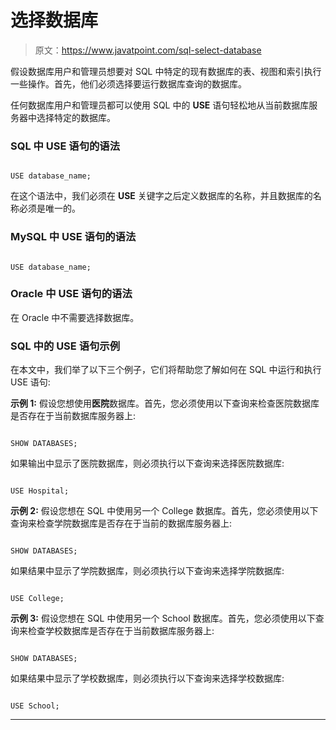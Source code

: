 # 选择数据库

> 原文：<https://www.javatpoint.com/sql-select-database>

假设数据库用户和管理员想要对 SQL 中特定的现有数据库的表、视图和索引执行一些操作。首先，他们必须选择要运行数据库查询的数据库。

任何数据库用户和管理员都可以使用 SQL 中的 **USE** 语句轻松地从当前数据库服务器中选择特定的数据库。

### SQL 中 USE 语句的语法

```

USE database_name; 

```

在这个语法中，我们必须在 **USE** 关键字之后定义数据库的名称，并且数据库的名称必须是唯一的。

### MySQL 中 USE 语句的语法

```

USE database_name; 

```

### Oracle 中 USE 语句的语法

在 Oracle 中不需要选择数据库。

### SQL 中的 USE 语句示例

在本文中，我们举了以下三个例子，它们将帮助您了解如何在 SQL 中运行和执行 USE 语句:

**示例 1:** 假设您想使用**医院**数据库。首先，您必须使用以下查询来检查医院数据库是否存在于当前数据库服务器上:

```

SHOW DATABASES;

```

如果输出中显示了医院数据库，则必须执行以下查询来选择医院数据库:

```

USE Hospital;

```

**示例 2:** 假设您想在 SQL 中使用另一个 College 数据库。首先，您必须使用以下查询来检查学院数据库是否存在于当前的数据库服务器上:

```

SHOW DATABASES;

```

如果结果中显示了学院数据库，则必须执行以下查询来选择学院数据库:

```

USE College;

```

**示例 3:** 假设您想在 SQL 中使用另一个 School 数据库。首先，您必须使用以下查询来检查学校数据库是否存在于当前数据库服务器上:

```

SHOW DATABASES;

```

如果结果中显示了学校数据库，则必须执行以下查询来选择学校数据库:

```

USE School;

```

* * *